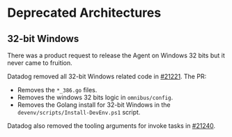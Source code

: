 # Deprecated Architectures

## 32-bit Windows

There was a product request to release the Agent on Windows 32 bits but it never came to fruition.

Datadog removed all 32-bit Windows related code in [#21221](https://github.com/DataDog/datadog-agent/pull/21221). The PR:

- Removes the `*_386.go` files.
- Removes the windows 32 bits logic in `omnibus/config`.
- Removes the Golang install for 32-bit Windows in the `devenv/scripts/Install-DevEnv.ps1` script.

Datadog also removed the tooling arguments for invoke tasks in [#21240](https://github.com/DataDog/datadog-agent/pull/21240).

